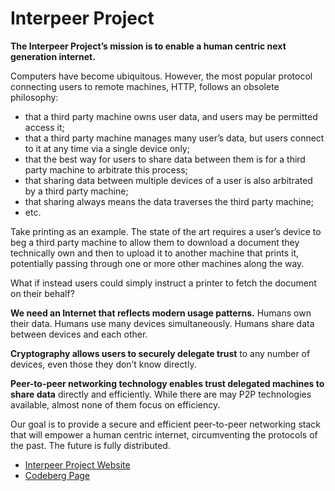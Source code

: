 # Interpeer Project

**The Interpeer Project’s mission is to enable a human centric next generation internet.**

Computers have become ubiquitous. However, the most popular protocol connecting users to remote machines, HTTP, follows an obsolete philosophy:

- that a third party machine owns user data, and users may be permitted access it;
- that a third party machine manages many user’s data, but users connect to it at any time via a single device only;
- that the best way for users to share data between them is for a third party machine to arbitrate this process;
- that sharing data between multiple devices of a user is also arbitrated by a third party machine;
- that sharing always means the data traverses the third party machine;
- etc.

Take printing as an example. The state of the art requires a user’s device to beg a third party machine to allow them to download a document they technically own and then to upload it to another machine that prints it, potentially passing through one or more other machines along the way.

What if instead users could simply instruct a printer to fetch the document on their behalf?

**We need an Internet that reflects modern usage patterns.** Humans own their data. Humans use many devices simultaneously. Humans share data between devices and each other.

**Cryptography allows users to securely delegate trust** to any number of devices, even those they don’t know directly.

**Peer-to-peer networking technology enables trust delegated machines to share data** directly and efficiently. While there are may P2P technologies available, almost none of them focus on efficiency.

Our goal is to provide a secure and efficient peer-to-peer networking stack that will empower a human centric internet, circumventing the protocols of the past. The future is fully distributed.

- [Interpeer Project Website](https://interpeer.io)
- [Codeberg Page](https://codeberg.org/interpeer)